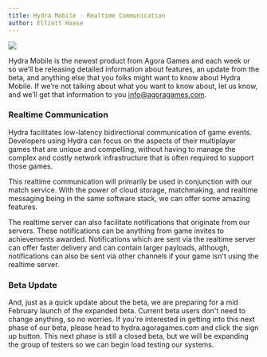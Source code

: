 ```yaml
---
title: Hydra Mobile - Realtime Communication
author: Elliott Haase
---
```

![](uploads/2013/01/hydramobile-1024x341.jpg)

Hydra Mobile is the newest product from Agora Games and each week or so we’ll be releasing detailed information about features, an update from the beta, and anything else that you folks might want to know about Hydra Mobile. If we’re not talking about what you want to know about, let us know, and we’ll get that information to you info@agoragames.com.

### Realtime Communication
Hydra facilitates low-latency bidirectional communication of game events. Developers using Hydra can focus on the aspects of their multiplayer games that are unique and compelling, without having to manage the complex and costly network infrastructure that is often required to support those games.

 This realtime communication will primarily be used in conjunction with our match service. With the power of cloud storage, matchmaking, and realtime messaging being in the same software stack, we can offer some amazing features.

 The realtime server can also facilitate notifications that originate from our servers. These notifications can be anything from game invites to achievements awarded. Notifications which are sent via the realtime server can offer faster delivery and can contain larger payloads, although, notifications can also be sent via other channels if your game isn't using the realtime server.
### Beta Update
And, just as a quick update about the beta, we are preparing for a mid February launch of the expanded beta. Current beta users don't need to change anything, so no worries. If you're interested in getting into this next phase of our beta, please head to hydra.agoragames.com and click the sign up button. This next phase is still a closed beta, but we will be expanding the group of testers so we can begin load testing our systems.
